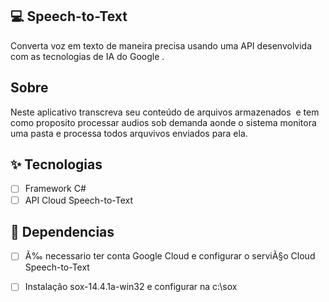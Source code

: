 
## 💻 Speech-to-Text

Converta voz em texto de maneira precisa usando uma API desenvolvida com as tecnologias de IA do Google .  

##  Sobre 

Neste aplicativo transcreva seu conteúdo de arquivos armazenados  e tem como proposito processar audios sob demanda aonde o sistema monitora uma pasta
e processa todos arquvivos enviados para ela.


## ✨ Tecnologias

-   [ ] Framework C#
- 	[ ] API Cloud Speech-to-Text

## 🔖 Dependencias

-   [ ] Ã‰ necessario ter conta Google Cloud e configurar o serviÃ§o Cloud Speech-to-Text
- 	[ ] Instalação sox-14.4.1a-win32 e configurar na c:\sox

